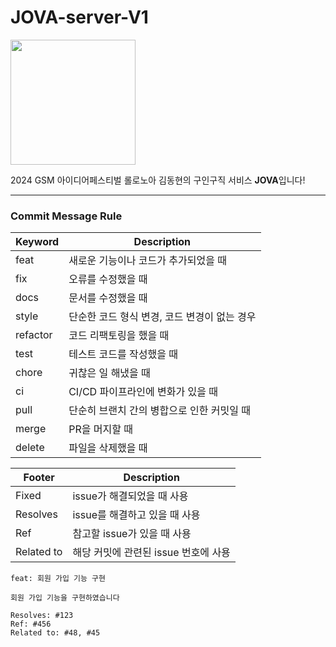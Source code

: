 # JOVA-server-V1

<img src="https://pub-9b6750bc62f84a5c943b4295f6ee659d.r2.dev/JOVA_logo.png" width="200" height="200">

2024 GSM 아이디어페스티벌 롤로노아 김동현의 구인구직 서비스 **JOVA**입니다!

---
### Commit Message Rule
Keyword | Description
--|-- 
feat | 새로운 기능이나 코드가 추가되었을 때
fix | 오류를 수정했을 때
docs | 문서를 수정했을 때
style | 단순한 코드 형식 변경, 코드 변경이 없는 경우
refactor | 코드 리팩토링을 했을 때
test | 테스트 코드를 작성했을 때
chore | 귀찮은 일 해냈을 때
ci | CI/CD 파이프라인에 변화가 있을 때
pull | 단순히 브랜치 간의 병합으로 인한 커밋일 때
merge | PR을 머지할 때
delete | 파일을 삭제했을 때

Footer | Description
--|--
Fixed | issue가 해결되었을 때 사용
Resolves | issue를 해결하고 있을 때 사용
Ref | 참고할 issue가 있을 때 사용
Related to | 해당 커밋에 관련된 issue 번호에 사용

```agsl
feat: 회원 가입 기능 구현

회원 가입 기능을 구현하였습니다

Resolves: #123
Ref: #456
Related to: #48, #45
```
